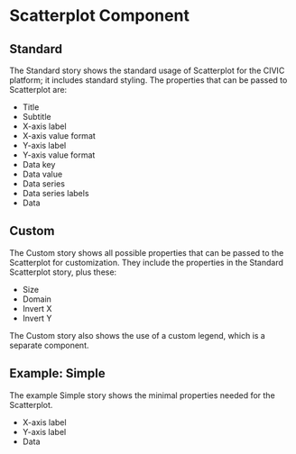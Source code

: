 # Scatterplot Component

## Standard

The Standard story shows the standard usage of Scatterplot for the CIVIC platform; it includes standard styling. The properties that can be passed to Scatterplot are:

- Title
- Subtitle
- X-axis label
- X-axis value format
- Y-axis label
- Y-axis value format
- Data key
- Data value
- Data series
- Data series labels
- Data

## Custom

The Custom story shows all possible properties that can be passed to the Scatterplot for customization. They include the properties in the Standard Scatterplot story, plus these:

- Size
- Domain
- Invert X
- Invert Y

The Custom story also shows the use of a custom legend, which is a separate component.

## Example: Simple

The example Simple story shows the minimal properties needed for the Scatterplot.

- X-axis label
- Y-axis label
- Data
